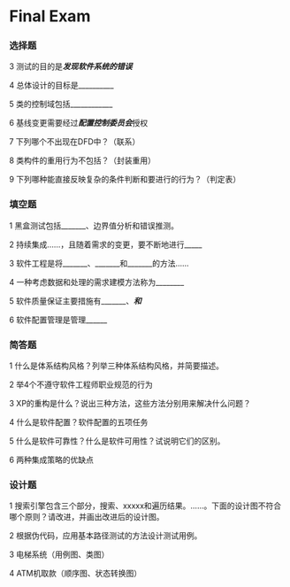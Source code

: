 # Final Exam

### 选择题
 3 测试的目的是***发现软件系统的错误***
 
 4 总体设计的目标是__________
 
 5 类的控制域包括____________
 
 6 基线变更需要经过***配置控制委员会***授权
 
 7 下列哪个不出现在DFD中？（联系）
 
 8 类构件的重用行为不包括？（封装重用）
 
 9 下列哪种能直接反映复杂的条件判断和要进行的行为？（判定表）

### 填空题
 1 黑盒测试包括_______、边界值分析和错误推测。
 
 2 持续集成……，且随着需求的变更，要不断地进行_____
 
 3 软件工程是将_______、_______和_______的方法……
 
 4 一种考虑数据和处理的需求建模方法称为________
 
 5 软件质量保证主要措施有_______、_______和_______
 
 6 软件配置管理是管理______

### 简答题
 1 什么是体系结构风格？列举三种体系结构风格，并简要描述。
 
 2 举4个不遵守软件工程师职业规范的行为
 
 3 XP的重构是什么？说出三种方法，这些方法分别用来解决什么问题？
 
 4 什么是软件配置？软件配置的五项任务
 
 5 什么是软件可靠性？什么是软件可用性？试说明它们的区别。
 
 6 两种集成策略的优缺点

### 设计题
 1 搜索引擎包含三个部分，搜索、xxxxx和遍历结果。……。下面的设计图不符合哪个原则？请改进，并画出改进后的设计图。
 
 2 根据伪代码，应用基本路径测试的方法设计测试用例。
 
 3 电梯系统（用例图、类图）
 
 4 ATM机取款（顺序图、状态转换图）
